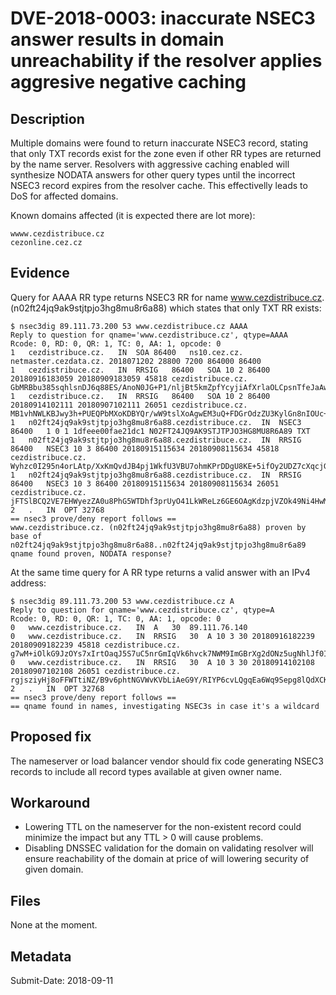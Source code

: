 # DVE-2018-0003: inaccurate NSEC3 answer results in domain unreachability if the resolver applies aggresive negative caching

## Description
Multiple domains were found to return inaccurate NSEC3 record, stating that only TXT records exist for the zone even if other RR types are returned by the name server. Resolvers with aggressive caching enabled will synthesize NODATA answers for other query types until the incorrect NSEC3 record expires from the resolver cache. This effectivelly leads to DoS for affected domains.

Known domains affected (it is expected there are lot more):
```
wwww.cezdistribuce.cz
cezonline.cez.cz
```

## Evidence
Query for AAAA RR type returns NSEC3 RR for name www.cezdistribuce.cz. (n02ft24jq9ak9stjtpjo3hg8mu8r6a88) which states that only TXT RR exists:
```
$ nsec3dig 89.111.73.200 53 www.cezdistribuce.cz AAAA
Reply to question for qname='www.cezdistribuce.cz', qtype=AAAA
Rcode: 0, RD: 0, QR: 1, TC: 0, AA: 1, opcode: 0
1	cezdistribuce.cz.	IN	SOA	86400	ns10.cez.cz. netmaster.cezdata.cz. 2018071202 28800 7200 864000 86400
1	cezdistribuce.cz.	IN	RRSIG	86400	SOA 10 2 86400 20180916183059 20180909183059 45818 cezdistribuce.cz. GbMRBbu385sqhlsnDJ6q88ES/AnoN0JG+P1/nljBt5kmZpfYcyjiAfXrlaOLCpsnTfeJaAw+rljwA5jtkoeqvDmnujyGI944oeHl8DL/1KJPDEEjvVy+rGsAX2NUSVyQTbQiA9Tk8HKzeBcaIkxfqsG2zu5AX+3PpDnwUJvfVAI=
1	cezdistribuce.cz.	IN	RRSIG	86400	SOA 10 2 86400 20180914102111 20180907102111 26051 cezdistribuce.cz. MB1vhNWLKBJwy3h+PUEQPbMXoKDBYQr/wW9tslXoAgwEM3uQ+FDGrOdzZU3KylGn8nIOUc+pbtMUZpmca9kxnUlUHS4WWN173ZZs6DRDZBanv0MDxrYx0obnlbdEvV63UqBLxykIXgP34U/dB2tDBM0MzzNxDIL7CQG+sY6E6fs=
1	n02ft24jq9ak9stjtpjo3hg8mu8r6a88.cezdistribuce.cz.	IN	NSEC3	86400	1 0 1 1dfeee00fae21dc1 N02FT24JQ9AK9STJTPJO3HG8MU8R6A89 TXT
1	n02ft24jq9ak9stjtpjo3hg8mu8r6a88.cezdistribuce.cz.	IN	RRSIG	86400	NSEC3 10 3 86400 20180915115634 20180908115634 45818 cezdistribuce.cz. Wyhzc0I295n4orLAtp/XxKmQvdJB4pj1WkfU3VBU7ohmKPrDDgU8KE+5ifOy2UDZ7cXqcjGv270zzTSmGNwGS3HcKl3du+POoVMGhox77Dxk3rwP+XyaO7Mdp+a2vv8kFNqEEPt9tdm2qf1o+vXe18kymigBCwAiHnoNK9c3Ys8=
1	n02ft24jq9ak9stjtpjo3hg8mu8r6a88.cezdistribuce.cz.	IN	RRSIG	86400	NSEC3 10 3 86400 20180915115634 20180908115634 26051 cezdistribuce.cz. jFTSlBCQ2VE7EHWyezZA0u8PhG5WTDhf3prUyO41LkWReLz6GE6OAgKdzpjVZOk49Ni4HwMwP2eEx5PjH0aO/cgjEMwWShNd3AjN3BZvyXVWg9ZUY1afpfHE279stY0J02TRU/CBoEQj6zoFPjWPmD589VhxPIMXeVesKSsLH/8=
2	.	IN	OPT	32768
== nsec3 prove/deny report follows ==
www.cezdistribuce.cz. (n02ft24jq9ak9stjtpjo3hg8mu8r6a88) proven by base of n02ft24jq9ak9stjtpjo3hg8mu8r6a88..n02ft24jq9ak9stjtpjo3hg8mu8r6a89
qname found proven, NODATA response?
```

At the same time query for A RR type returns a valid answer with an IPv4 address:
```
$ nsec3dig 89.111.73.200 53 www.cezdistribuce.cz A
Reply to question for qname='www.cezdistribuce.cz', qtype=A
Rcode: 0, RD: 0, QR: 1, TC: 0, AA: 1, opcode: 0
0	www.cezdistribuce.cz.	IN	A	30	89.111.76.140
0	www.cezdistribuce.cz.	IN	RRSIG	30	A 10 3 30 20180916182239 20180909182239 45818 cezdistribuce.cz. g7wM+iOlkG9JzOYs7xIrtOaqJ5S7uC5nrGmIqVk6hvck7NWM9ImGBrXg2dONz5ugNhlJf0ILtBBUZA2RhAyxER+pxce8xehDpJCbxJUKIyavq9Fvn/ld3YdbNpS66tsUGEgf13JwSWJgAIJkxlTTfC1McjjAyVtviKKe074WFDw=
0	www.cezdistribuce.cz.	IN	RRSIG	30	A 10 3 30 20180914102108 20180907102108 26051 cezdistribuce.cz. rgjsziyHj8oFFWTtiNZ/B9v6phtNGVWvKVbLiAeG9Y/RIYP6cvLQgqEa6Wq9Sepg8lQdXCKCDWcT2qzgUgfYXUzNX0e6szzPTfDoIURY16gx+73WyaMFIARHNeNp7axUtAjpPXMdhDB7Gb9pdijUu9gRo2Pav9VwiEh+Id1X/Ck=
2	.	IN	OPT	32768
== nsec3 prove/deny report follows ==
== qname found in names, investigating NSEC3s in case it's a wildcard
```

## Proposed fix
The nameserver or load balancer vendor should fix code generating NSEC3 records to include all record types available at given owner name.

## Workaround
- Lowering TTL on the nameserver for the non-existent record could minimize the impact but any TTL > 0 will cause problems.
- Disabling DNSSEC validation for the domain on validating resolver will ensure reachability of the domain at price of will lowering security of given domain.

## Files
None at the moment.

## Metadata
Submit-Date: 2018-09-11
